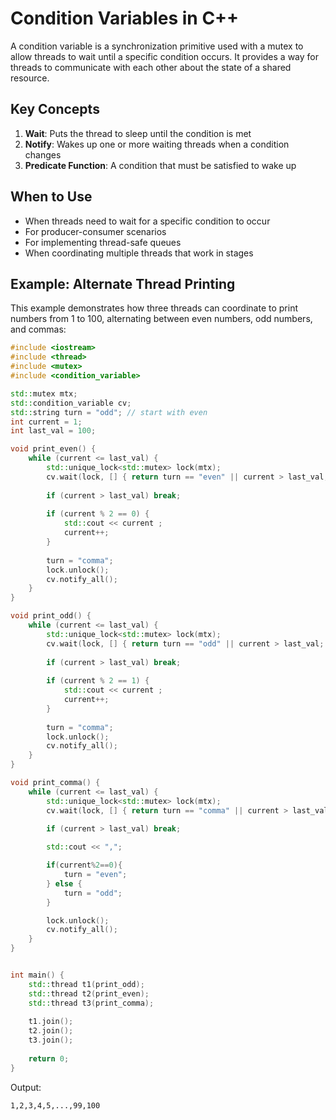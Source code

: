 # Condition Variables in C++

A condition variable is a synchronization primitive used with a mutex to allow threads to wait until a specific condition occurs. It provides a way for threads to communicate with each other about the state of a shared resource.

## Key Concepts

1. **Wait**: Puts the thread to sleep until the condition is met
2. **Notify**: Wakes up one or more waiting threads when a condition changes
3. **Predicate Function**: A condition that must be satisfied to wake up

## When to Use

- When threads need to wait for a specific condition to occur
- For producer-consumer scenarios
- For implementing thread-safe queues
- When coordinating multiple threads that work in stages

## Example: Alternate Thread Printing

This example demonstrates how three threads can coordinate to print numbers from 1 to 100, alternating between even numbers, odd numbers, and commas:

```cpp
#include <iostream>
#include <thread>
#include <mutex>
#include <condition_variable>

std::mutex mtx;
std::condition_variable cv;
std::string turn = "odd"; // start with even
int current = 1;
int last_val = 100;

void print_even() {
    while (current <= last_val) {
        std::unique_lock<std::mutex> lock(mtx);
        cv.wait(lock, [] { return turn == "even" || current > last_val; });
        
        if (current > last_val) break;
        
        if (current % 2 == 0) {
            std::cout << current ;
            current++;
        }
        
        turn = "comma";
        lock.unlock();
        cv.notify_all();
    }
}

void print_odd() {
    while (current <= last_val) {
        std::unique_lock<std::mutex> lock(mtx);
        cv.wait(lock, [] { return turn == "odd" || current > last_val; });
        
        if (current > last_val) break;
        
        if (current % 2 == 1) {
            std::cout << current ;
            current++;
        }
        
        turn = "comma";
        lock.unlock();
        cv.notify_all();
    }
}

void print_comma() {
    while (current <= last_val) {
        std::unique_lock<std::mutex> lock(mtx);
        cv.wait(lock, [] { return turn == "comma" || current > last_val; });
        
        if (current > last_val) break;

        std::cout << ",";

        if(current%2==0){
            turn = "even";
        } else {
            turn = "odd";
        }

        lock.unlock();
        cv.notify_all();
    }
}


int main() {
    std::thread t1(print_odd);
    std::thread t2(print_even);
    std::thread t3(print_comma);
    
    t1.join();
    t2.join();
    t3.join();
    
    return 0;
}
```

Output:

```text
1,2,3,4,5,...,99,100
```
